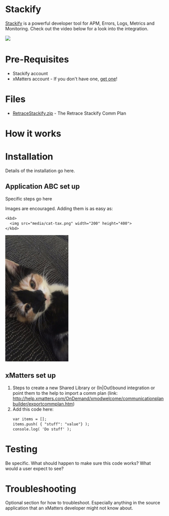# Stackify
[Stackify](https://stackify.com/) is a powerful developer tool for APM, Errors, Logs, Metrics and Monitoring. Check out the video below for a look into the integration. 

<kbd>
	<img src="media/video_snapshot.png">
</kbd>

# Pre-Requisites
* Stackify account
* xMatters account - If you don't have one, [get one](https://www.xmatters.com)!

# Files
* [RetraceStackify.zip](RetraceStackify.zip) - The Retrace Stackify Comm Plan

# How it works


# Installation
Details of the installation go here. 

## Application ABC set up
Specific steps go here

Images are encouraged. Adding them is as easy as:
```
<kbd>
  <img src="media/cat-tax.png" width="200" height="400">
</kbd>
```

<kbd>
  <img src="media/cat-tax.png" width="200" height="400">
</kbd>


## xMatters set up
1. Steps to create a new Shared Library or (In|Out)bound integration or point them to the help to import a comm plan (link: http://help.xmatters.com/OnDemand/xmodwelcome/communicationplanbuilder/exportcommplan.htm)
2. Add this code here:
   ```
   var items = [];
   items.push( { "stuff": "value"} );
   console.log( 'Do stuff' );
   ```
   
# Testing
Be specific. What should happen to make sure this code works? What would a user expect to see?

# Troubleshooting
Optional section for how to troubleshoot. Especially anything in the source application that an xMatters developer might not know about. 
